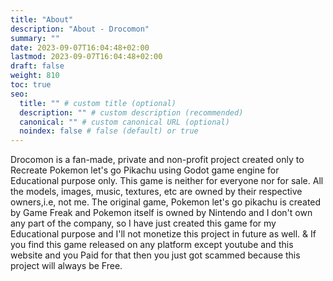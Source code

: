 ```yaml
---
title: "About"
description: "About - Drocomon"
summary: ""
date: 2023-09-07T16:04:48+02:00
lastmod: 2023-09-07T16:04:48+02:00
draft: false
weight: 810
toc: true
seo:
  title: "" # custom title (optional)
  description: "" # custom description (recommended)
  canonical: "" # custom canonical URL (optional)
  noindex: false # false (default) or true
---
```


Drocomon is a fan-made, private and non-profit project created only to Recreate Pokemon let's go Pikachu using Godot game engine for Educational purpose only. This game is neither for everyone nor for sale. All the models, images, music, textures, etc are owned by their respective owners,i.e, not me. The original game, Pokemon let's go pikachu is created by Game Freak and Pokemon itself is owned by Nintendo and I don't own any part of the company, so I have just created this game for my Educational purpose and I'll not monetize this project in future as well. & If you find this game released on any platform except youtube and this website and you Paid for that then you just got scammed because this project will always be Free.
